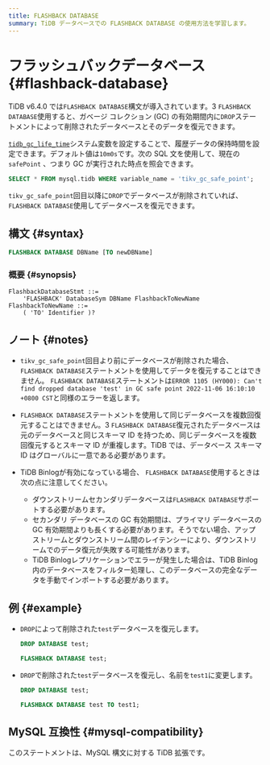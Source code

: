 ```yaml
---
title: FLASHBACK DATABASE
summary: TiDB データベースでの FLASHBACK DATABASE の使用方法を学習します。
---
```


# フラッシュバックデータベース {#flashback-database}

TiDB v6.4.0 では`FLASHBACK DATABASE`構文が導入されています。3 `FLASHBACK DATABASE`使用すると、ガベージ コレクション (GC) の有効期間内に`DROP`ステートメントによって削除されたデータベースとそのデータを復元できます。

[`tidb_gc_life_time`](/system-variables.md#tidb_gc_life_time-new-in-v50)システム変数を設定することで、履歴データの保持時間を設定できます。デフォルト値は`10m0s`です。次の SQL 文を使用して、現在の`safePoint` 、つまり GC が実行された時点を照会できます。

```sql
SELECT * FROM mysql.tidb WHERE variable_name = 'tikv_gc_safe_point';
```

`tikv_gc_safe_point`回目以降に`DROP`でデータベースが削除されていれば、 `FLASHBACK DATABASE`使用してデータベースを復元できます。

## 構文 {#syntax}

```sql
FLASHBACK DATABASE DBName [TO newDBName]
```

### 概要 {#synopsis}

```ebnf+diagram
FlashbackDatabaseStmt ::=
    'FLASHBACK' DatabaseSym DBName FlashbackToNewName
FlashbackToNewName ::=
    ( 'TO' Identifier )?
```

## ノート {#notes}

-   `tikv_gc_safe_point`回目より前にデータベースが削除された場合、 `FLASHBACK DATABASE`ステートメントを使用してデータを復元することはできません。 `FLASHBACK DATABASE`ステートメントは`ERROR 1105 (HY000): Can't find dropped database 'test' in GC safe point 2022-11-06 16:10:10 +0800 CST`と同様のエラーを返します。

-   `FLASHBACK DATABASE`ステートメントを使用して同じデータベースを複数回復元することはできません。3 `FLASHBACK DATABASE`復元されたデータベースは元のデータベースと同じスキーマ ID を持つため、同じデータベースを複数回復元するとスキーマ ID が重複します。TiDB では、データベース スキーマ ID はグローバルに一意である必要があります。

-   TiDB Binlogが有効になっている場合、 `FLASHBACK DATABASE`使用するときは次の点に注意してください。

    -   ダウンストリームセカンダリデータベースは`FLASHBACK DATABASE`サポートする必要があります。
    -   セカンダリ データベースの GC 有効期間は、プライマリ データベースの GC 有効期間よりも長くする必要があります。そうでない場合、アップストリームとダウンストリーム間のレイテンシーにより、ダウンストリームでのデータ復元が失敗する可能性があります。
    -   TiDB Binlogレプリケーションでエラーが発生した場合は、TiDB Binlog内のデータベースをフィルター処理し、このデータベースの完全なデータを手動でインポートする必要があります。

## 例 {#example}

-   `DROP`によって削除された`test`データベースを復元します。

    ```sql
    DROP DATABASE test;
    ```

    ```sql
    FLASHBACK DATABASE test;
    ```

-   `DROP`で削除された`test`データベースを復元し、名前を`test1`に変更します。

    ```sql
    DROP DATABASE test;
    ```

    ```sql
    FLASHBACK DATABASE test TO test1;
    ```

## MySQL 互換性 {#mysql-compatibility}

このステートメントは、MySQL 構文に対する TiDB 拡張です。
